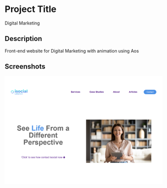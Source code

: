 # Project Title

Digital Marketing

## Description

Front-end website for Digital Marketing with animation using Aos

## Screenshots
![alt text](https://github.com/yousifdahabra/digital_marketing/blob/main/screenshots/home.png?raw=true)
